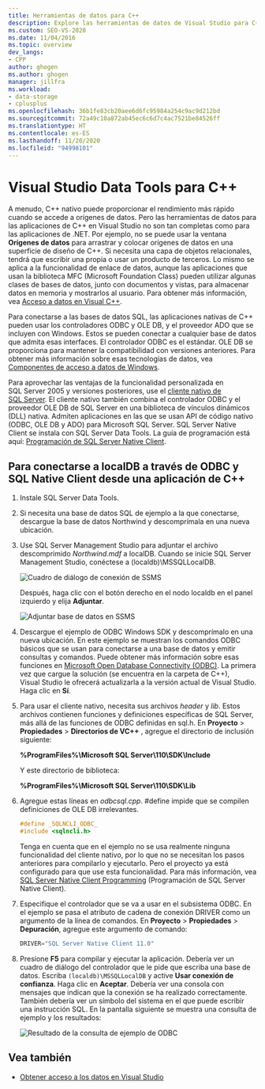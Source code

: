 ```yaml
---
title: Herramientas de datos para C++
description: Explore las herramientas de datos de Visual Studio para C++. Conéctese a localDB a través de ODBC y el cliente nativo de SQL desde una aplicación de C++.
ms.custom: SEO-VS-2020
ms.date: 11/04/2016
ms.topic: overview
dev_langs:
- CPP
author: ghogen
ms.author: ghogen
manager: jillfra
ms.workload:
- data-storage
- cplusplus
ms.openlocfilehash: 36b1fe83cb20aee6d6fc95984a254c9ac9d212bd
ms.sourcegitcommit: 72a49c10a872ab45ec6c6d7c4ac7521be84526ff
ms.translationtype: HT
ms.contentlocale: es-ES
ms.lasthandoff: 11/20/2020
ms.locfileid: "94998101"
---
```

# <a name="visual-studio-data-tools-for-c"></a>Visual Studio Data Tools para C++

A menudo, C++ nativo puede proporcionar el rendimiento más rápido cuando se accede a orígenes de datos. Pero las herramientas de datos para las aplicaciones de C++ en Visual Studio no son tan completas como para las aplicaciones de .NET. Por ejemplo, no se puede usar la ventana **Orígenes de datos** para arrastrar y colocar orígenes de datos en una superficie de diseño de C++. Si necesita una capa de objetos relacionales, tendrá que escribir una propia o usar un producto de terceros. Lo mismo se aplica a la funcionalidad de enlace de datos, aunque las aplicaciones que usan la biblioteca MFC (Microsoft Foundation Class) pueden utilizar algunas clases de bases de datos, junto con documentos y vistas, para almacenar datos en memoria y mostrarlos al usuario. Para obtener más información, vea [Acceso a datos en Visual C++](/cpp/data/data-access-in-cpp).

Para conectarse a las bases de datos SQL, las aplicaciones nativas de C++ pueden usar los controladores ODBC y OLE DB, y el proveedor ADO que se incluyen con Windows. Estos se pueden conectar a cualquier base de datos que admita esas interfaces. El controlador ODBC es el estándar. OLE DB se proporciona para mantener la compatibilidad con versiones anteriores. Para obtener más información sobre esas tecnologías de datos, vea [Componentes de acceso a datos de Windows](/previous-versions/windows/desktop/ms692897(v=vs.85)).

Para aprovechar las ventajas de la funcionalidad personalizada en SQL Server 2005 y versiones posteriores, use el [cliente nativo de SQL Server](/sql/relational-databases/native-client/sql-server-native-client). El cliente nativo también combina el controlador ODBC y el proveedor OLE DB de SQL Server en una biblioteca de vínculos dinámicos (DLL) nativa. Admiten aplicaciones en las que se usan API de código nativo (ODBC, OLE DB y ADO) para Microsoft SQL Server. SQL Server Native Client se instala con SQL Server Data Tools. La guía de programación está aquí: [Programación de SQL Server Native Client](/sql/relational-databases/native-client/sql-server-native-client-programming).

## <a name="to-connect-to-localdb-through-odbc-and-sql-native-client-from-a-c-application"></a>Para conectarse a localDB a través de ODBC y SQL Native Client desde una aplicación de C++

1. Instale SQL Server Data Tools.

2. Si necesita una base de datos SQL de ejemplo a la que conectarse, descargue la base de datos Northwind y descomprímala en una nueva ubicación.

3. Use SQL Server Management Studio para adjuntar el archivo descomprimido *Northwind.mdf* a localDB. Cuando se inicie SQL Server Management Studio, conéctese a (localdb)\MSSQLLocalDB.

   ![Cuadro de diálogo de conexión de SSMS](../data-tools/media/raddata-ssms-connect-dialog.png)

   Después, haga clic con el botón derecho en el nodo localdb en el panel izquierdo y elija **Adjuntar**.

   ![Adjuntar base de datos en SSMS](../data-tools/media/raddata-ssms-attach-database.png)

4. Descargue el ejemplo de ODBC Windows SDK y descomprímalo en una nueva ubicación. En este ejemplo se muestran los comandos ODBC básicos que se usan para conectarse a una base de datos y emitir consultas y comandos. Puede obtener más información sobre esas funciones en [Microsoft Open Database Connectivity (ODBC)](/sql/odbc/microsoft-open-database-connectivity-odbc). La primera vez que cargue la solución (se encuentra en la carpeta de C++), Visual Studio le ofrecerá actualizarla a la versión actual de Visual Studio. Haga clic en **Sí**.

5. Para usar el cliente nativo, necesita sus archivos *header* y *lib*. Estos archivos contienen funciones y definiciones específicas de SQL Server, más allá de las funciones de ODBC definidas en sql.h. En **Proyecto** > **Propiedades** > **Directorios de VC++** , agregue el directorio de inclusión siguiente:

   **%ProgramFiles%\Microsoft SQL Server\110\SDK\Include**

   Y este directorio de biblioteca:

   **%ProgramFiles%\Microsoft SQL Server\110\SDK\Lib**

6. Agregue estas líneas en *odbcsql.cpp*. #define impide que se compilen definiciones de OLE DB irrelevantes.

   ```cpp
   #define _SQLNCLI_ODBC_
   #include <sqlncli.h>
   ```

    Tenga en cuenta que en el ejemplo no se usa realmente ninguna funcionalidad del cliente nativo, por lo que no se necesitan los pasos anteriores para compilarlo y ejecutarlo. Pero el proyecto ya está configurado para que use esta funcionalidad. Para más información, vea [SQL Server Native Client Programming](/sql/relational-databases/native-client/sql-server-native-client) (Programación de SQL Server Native Client).

7. Especifique el controlador que se va a usar en el subsistema ODBC. En el ejemplo se pasa el atributo de cadena de conexión DRIVER como un argumento de la línea de comandos. En **Proyecto** > **Propiedades** > **Depuración**, agregue este argumento de comando:

   ```cpp
   DRIVER="SQL Server Native Client 11.0"
   ```

8. Presione **F5** para compilar y ejecutar la aplicación. Debería ver un cuadro de diálogo del controlador que le pide que escriba una base de datos. Escriba `(localdb)\MSSQLLocalDB` y active **Usar conexión de confianza**. Haga clic en **Aceptar**. Debería ver una consola con mensajes que indican que la conexión se ha realizado correctamente. También debería ver un símbolo del sistema en el que puede escribir una instrucción SQL. En la pantalla siguiente se muestra una consulta de ejemplo y los resultados:

   ![Resultado de la consulta de ejemplo de ODBC](../data-tools/media/raddata-odbc-sample-query-output.png)

## <a name="see-also"></a>Vea también

- [Obtener acceso a los datos en Visual Studio](../data-tools/accessing-data-in-visual-studio.md)
